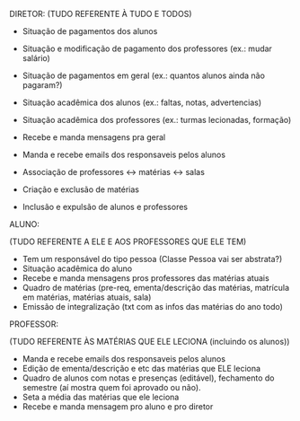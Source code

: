 DIRETOR:
(TUDO REFERENTE À TUDO E TODOS)
- Situação de pagamentos dos alunos
- Situação e modificação de pagamento dos professores (ex.: mudar salário)
- Situação de pagamentos em geral (ex.: quantos alunos ainda não pagaram?)

- Situação acadêmica dos alunos (ex.: faltas, notas, advertencias)
- Situação acadêmica dos professores (ex.: turmas lecionadas, formação)

- Recebe e manda mensagens pra geral
- Manda e recebe emails dos responsaveis pelos alunos
- Associação de professores <-> matérias <-> salas
- Criação e exclusão de matérias
- Inclusão e expulsão de alunos e professores

ALUNO:

(TUDO REFERENTE A ELE E AOS PROFESSORES QUE ELE TEM)
- Tem um responsável do tipo pessoa (Classe Pessoa vai ser abstrata?)
- Situação acadêmica do aluno
- Recebe e manda mensagens pros professores das matérias atuais
- Quadro de matérias (pre-req, ementa/descrição das matérias, matrícula em matérias, matérias atuais, sala)
- Emissão de integralização (txt com as infos das matérias do ano todo)

PROFESSOR:

(TUDO REFERENTE ÀS MATÉRIAS QUE ELE LECIONA (incluindo os alunos))
- Manda e recebe emails dos responsaveis pelos alunos
- Edição de ementa/descrição e etc das matérias que ELE leciona
- Quadro de alunos com notas e presenças (editável), fechamento do semestre (aí mostra quem foi aprovado ou não).
- Seta a média das matérias que ele leciona
- Recebe e manda mensagem pro aluno e pro diretor



